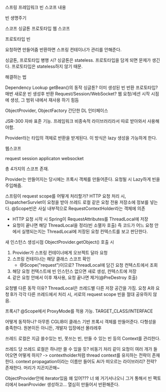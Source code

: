 스프링 프레임워크 빈 스코프 내용


빈 생명주기

스코프
싱글톤
프로토타입
웹 스코프

프로토타입 빈

요청하면 만들어줌
반환하면 스프링 컨테이너가 관리를 안해준다.

싱글톤, 프로토타입 병행 시?
싱글톤은 stateless. 프로토타입을 담게 되면 문제가 생긴다.
프로토타입은 stateless하지 않기 때문.

해결하는 법

Dependency Lookup
getBean()의 동작
싱글톤? 이미 생성된 빈 반환
프로토타입? 매번 새로운 빈 생성후 반환
Request/Session/WebSocket? 웹 요청/세션 시작 시점에 생성, 그 범위 내에서 재사용
하기 힘듬

ObjectProvider, ObjectFactory
간단한 DL 인터페이스

JSR-300
자바 표준 기능. 프레임워크 비종속적
라이브러리라서 따로 받아와서 사용해야함.


Provider라는 타입의 객체로 반환을 받게된다.
이 방식은 lazy 생성을 가능하게 한다.


웹스코프

request
session
applicaton
websocket

총 4가지의 스코프 존재.


Provider는 만들어지는 당시에는 프록시 객체를 만들어준다.
요청될 시 Lazy하게 빈을 주입해줌.


스프링이 request scope를 어떻게 처리할가?
HTTP 요청 처리 시, DispatcherSurvlet이 요청을 받아 쓰레드 로컬 같은 요청 전용 저장소에 정보를 넣는다.
@Scope빈은 사실 내부적으로 RequestContextHolder라는 객체에 의존
- HTTP 요청 시작 시 Spring이 RequestAttributes를 ThreadLocal에 저장
- 요청이 끝나면 해당 ThreadLocal을 정리(빈 소멸자 호출)
즉 코드가 어느 요청 안에서 실행되는지는 ThreadLocal에 저장된 요청 컨텍스트를 보고 판단한다.

새 인스턴스 생성시점
ObjectProvider.getObject() 호출 시
1. Provider가 스프링 컨테이너에게 오브젝트 달라 요청
2. 스프링 컨테이너는 해당 클래스 스코프 확인
	- @Scope("request")이므로? ThreadLocal에 담긴 요청 컨텍스트에서 조회
3. 해당 요청 컨텍스트에 빈 인스턴스 없으면 새로 생성, 컨텍스트에 저장
4. 같은 요청 안에서 이후 재사용, 요청 끝나면 제거(@PreDestroy 호출)

요청별 다른 동작 이유?
ThreadLocal은 쓰레드별 다른 저장 공간을 가짐.
요청 A와 요청 B가 각각 다른 쓰레드에서 처리 시, 서로의 request scope 빈을 절대 공유하지 않음.


프록시?
@Scope에서 ProxyMode를 적용 가능.
TARGET_CLASS/INTERFACE

어떻게 동작하나?
아무튼 CGLIB이 클래스 기반 프록시 객체를 만들어준다.
다형성을 충족한다. 원본이든 아니든, 개발자 입장에선 몰라레후

쓰레드 로컬은 지금 쓸수있는 빈, 못쓰는 빈, 만들 수 있는 빈 등의 Context를 관리한다.

쓰레드 당 쓰레드 로컬은 하나만 쓸 수 있을 듯?
비동기 처리 같이 요청이 여러 개가 들어오면 어떻게 하지?
-> contextholder처럼 thread context를 유지하는 전략이 존재한다.
context propagation이라는 이름만 들어도 AI가 떠오르는 라이브러리? 전략? 존재한다. 머리가 지끈지끈해~

ObjectProvider안에 iterator있음
왜 있어??? 너 왜 거기서나오니
그거 통해서 빈 팩토리에서 beanProvider 생성하고...
열심히 만들어서 반환해준다.


